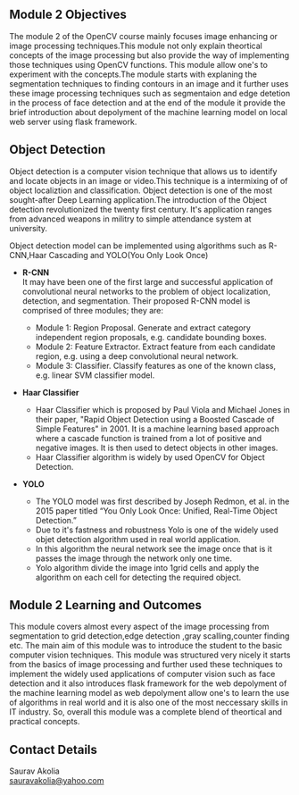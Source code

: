 ## Module 2 Objectives

The module 2 of the OpenCV course mainly focuses image enhancing or image processing techniques.This module not only explain theortical concepts of the image processing but also provide the way of implementing those techniques using OpenCV functions. This module allow one's to experiment with the concepts.The module starts with explaning the segmentation techniques to finding contours in an image and it further uses these image processing techniques such as segmentaion and edge detetion in the process of face detection and at the end of the module it provide the brief introduction about depolyment of the machine learning model on local web server using flask framework.

## Object Detection

Object detection is a computer vision technique that allows us to identify and locate objects in an image or video.This technique is a intermixing of of object localiztion and classification. Object detection is one of the most sought-after Deep Learning application.The introduction of the Object detection revolutionized the twenty first century. It's application ranges from advanced weapons in militry to simple attendance system at university.

Object detection model can be implemented using algorithms such as R-CNN,Haar Cascading and YOLO(You Only Look Once) 

  * **R-CNN**</br>
    It may have been one of the first large and successful application of convolutional neural networks to the problem of object localization, detection, and segmentation.
    Their proposed R-CNN model is comprised of three modules; they are:

    * Module 1: Region Proposal. Generate and extract category independent region proposals, e.g. candidate bounding boxes.
    * Module 2: Feature Extractor. Extract feature from each candidate region, e.g. using a deep convolutional neural network.
    * Module 3: Classifier. Classify features as one of the known class, e.g. linear SVM classifier model.

  * **Haar Classifier**</br>
    * Haar Classifier which is proposed by Paul Viola and Michael Jones  in their paper, "Rapid Object Detection using a Boosted Cascade of Simple Features" in 2001. It is a     machine learning based approach where a cascade function is trained from a lot of positive and negative images. It is then used to detect objects in other images.
    * Haar Classifier algorithm is widely by used OpenCV for Object Detection.

  * **YOLO**</br>
    * The YOLO model was first described by Joseph Redmon, et al. in the 2015 paper titled “You Only Look Once: Unified, Real-Time Object Detection.”
    * Due to it's fastness and robustness Yolo is one of the widely used objet detection algorithm used in real world application.
    * In this algorithm the neural network see the image once that is it passes the image through the network only one time.
    * Yolo algorithm divide the image into 1grid cells and apply the algorithm on each cell for detecting the required object.


## Module 2 Learning and Outcomes

This module covers almost every aspect of the image processing from segmentation to grid detection,edge detection ,gray scalling,counter finding etc.
The main aim of this module was to introduce the student to the basic computer vision techniques. This module was structured very nicely it starts from the basics of image processing and further used these techniques to implement the widely used applications of computer vision such as face detection and it also introduces flask framework for the web depolyment of the machine learning model as web depolyment allow one's to learn the use of algorithms in real world and it is also one of the most neccessary skills in IT industry. So, overall this module was a complete blend of theortical and practical concepts.

## Contact Details

Saurav Akolia</br>
sauravakolia@yahoo.com
